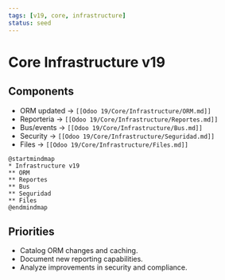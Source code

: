 ```yaml
---
tags: [v19, core, infrastructure]
status: seed
---
```

# Core Infrastructure v19

## Components
- ORM updated -> `[[Odoo 19/Core/Infrastructure/ORM.md]]`
- Reporteria -> `[[Odoo 19/Core/Infrastructure/Reportes.md]]`
- Bus/events -> `[[Odoo 19/Core/Infrastructure/Bus.md]]`
- Security -> `[[Odoo 19/Core/Infrastructure/Seguridad.md]]`
- Files -> `[[Odoo 19/Core/Infrastructure/Files.md]]`

```plantuml
@startmindmap
* Infrastructure v19
** ORM
** Reportes
** Bus
** Seguridad
** Files
@endmindmap
```

## Priorities
- Catalog ORM changes and caching.
- Document new reporting capabilities.
- Analyze improvements in security and compliance.







